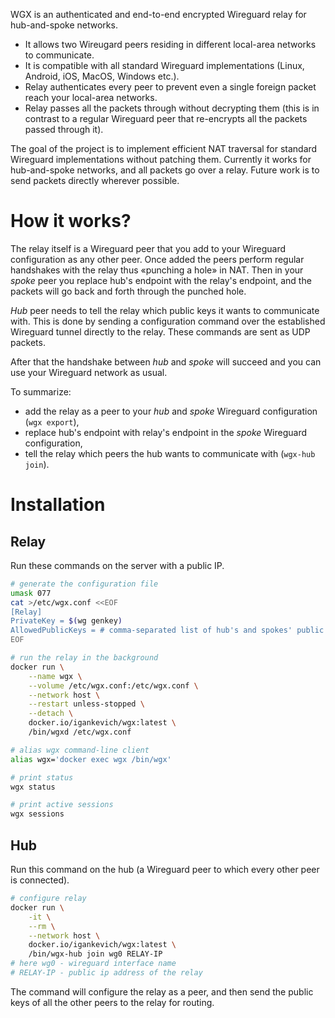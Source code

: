 WGX is an authenticated and end-to-end encrypted Wireguard relay for hub-and-spoke networks.
- It allows two Wireugard peers residing in different local-area networks to communicate.
- It is compatible with all standard Wireguard implementations (Linux, Android, iOS, MacOS, Windows etc.).
- Relay authenticates every peer to prevent even a single foreign packet reach your local-area networks.
- Relay passes all the packets through without decrypting them (this is in contrast to a regular Wireguard peer that re-encrypts all the packets passed through it).

The goal of the project is to implement efficient NAT traversal for standard Wireguard implementations without patching them.
Currently it works for hub-and-spoke networks, and all packets go over a relay.
Future work is to send packets directly wherever possible.


# How it works?

The relay itself is a Wireguard peer that you add to your Wireguard configuration as any other peer.
Once added the peers perform regular handshakes with the relay thus «punching a hole» in NAT.
Then in your _spoke_ peer you replace hub's endpoint with the relay's endpoint,
and the packets will go back and forth through the punched hole.

_Hub_ peer needs to tell the relay which public keys it wants to communicate with.
This is done by sending a configuration command over the established Wireguard tunnel directly to the relay.
These commands are sent as UDP packets.

After that the handshake between _hub_ and _spoke_ will succeed and you can use your Wireguard network as usual.

To summarize:
- add the relay as a peer to your _hub_ and _spoke_ Wireguard configuration (`wgx export`),
- replace hub's endpoint with relay's endpoint in the _spoke_ Wireguard configuration,
- tell the relay which peers the hub wants to communicate with (`wgx-hub join`).


# Installation


## Relay

Run these commands on the server with a public IP.

```bash
# generate the configuration file
umask 077
cat >/etc/wgx.conf <<EOF
[Relay]
PrivateKey = $(wg genkey)
AllowedPublicKeys = # comma-separated list of hub's and spokes' public keys
EOF

# run the relay in the background
docker run \
    --name wgx \
    --volume /etc/wgx.conf:/etc/wgx.conf \
    --network host \
    --restart unless-stopped \
    --detach \
    docker.io/igankevich/wgx:latest \
    /bin/wgxd /etc/wgx.conf

# alias wgx command-line client
alias wgx='docker exec wgx /bin/wgx'

# print status
wgx status

# print active sessions
wgx sessions
```


## Hub

Run this command on the hub (a Wireguard peer to which every other peer is connected).

```bash
# configure relay
docker run \
    -it \
    --rm \
    --network host \
    docker.io/igankevich/wgx:latest \
    /bin/wgx-hub join wg0 RELAY-IP
# here wg0 - wireguard interface name
# RELAY-IP - public ip address of the relay
```

The command will configure the relay as a peer, and
then send the public keys of all the other peers to the relay for routing.
